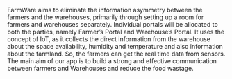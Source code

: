 FarmWare aims to eliminate the information asymmetry between the farmers and the warehouses, primarily through setting up a room for farmers and warehouses separately. Individual portals will be allocated to both the parties, namely Farmer’s Portal and Warehouse’s Portal. It uses the concept of IoT, as it collects the direct information from the warehouse about the space availability, humidity and temperature and also information about the farmland. So, the farmers can get the real time data from sensors. The main aim of our app is to build a strong and effective communication between farmers and Warehouses and reduce the food wastage.